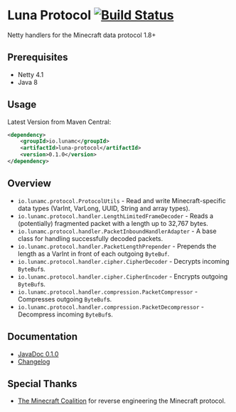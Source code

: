 # Luna Protocol [![Build Status](https://travis-ci.org/LunaMC/protocol.svg?branch=master)](https://travis-ci.org/LunaMC/protocol)

Netty handlers for the Minecraft data protocol 1.8+

## Prerequisites

 * Netty 4.1
 * Java 8

## Usage

Latest Version from Maven Central:

```xml
<dependency>
    <groupId>io.lunamc</groupId>
    <artifactId>luna-protocol</artifactId>
    <version>0.1.0</version>
</dependency>
```

## Overview

 * `io.lunamc.protocol.ProtocolUtils` - Read and write Minecraft-specific data types (VarInt, VarLong, UUID, String
   and array types).
 * `io.lunamc.protocol.handler.LengthLimitedFrameDecoder` - Reads a (potentially) fragmented packet with a length up
   to 32,767 bytes.
 * `io.lunamc.protocol.handler.PacketInboundHandlerAdapter` - A base class for handling successfully decoded packets.
 * `io.lunamc.protocol.handler.PacketLengthPrepender` - Prepends the length as a VarInt in front of each outgoing
   `ByteBuf`.
 * `io.lunamc.protocol.handler.cipher.CipherDecoder` - Decrypts incoming `ByteBuf`s.
 * `io.lunamc.protocol.handler.cipher.CipherEncoder` - Encrypts outgoing `ByteBuf`s.
 * `io.lunamc.protocol.handler.compression.PacketCompressor` - Compresses outgoing `ByteBuf`s.
 * `io.lunamc.protocol.handler.compression.PacketDecompressor` - Decompress incoming `ByteBuf`s.

## Documentation

 * [JavaDoc 0.1.0](https://javadoc.io/doc/io.lunamc/luna-protocol/0.1.0)
 * [Changelog](./CHANGELOG.md)

## Special Thanks

 * [The Minecraft Coalition](http://wiki.vg/) for reverse engineering the Minecraft protocol.
